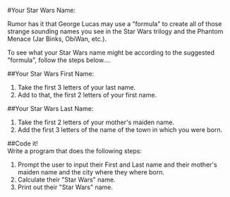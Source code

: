 #Your Star Wars Name:  

Rumor has it that George Lucas may use a "formula" to create all of those strange sounding names you see in the Star Wars trilogy and the Phantom Menace (Jar Binks, ObiWan, etc.).  

To see what your Star Wars name might be according to the suggested "formula",
follow the steps below....

##Your Star Wars First Name:

1.  Take the first 3 letters of your last name.
2.  Add to that, the first 2 letters of your first name.

##Your Star Wars Last Name:

1.  Take the first 2 letters of your mother's maiden name.
2.  Add the first 3 letters of the name of the town in which you were born.

##Code it!  
Write a program that does the following steps:  
1. Prompt the user to input their First and Last name and their mother's maiden name and the city where they where born.  
2. Calculate their "Star Wars" name.  
3. Print out their "Star Wars" name.
